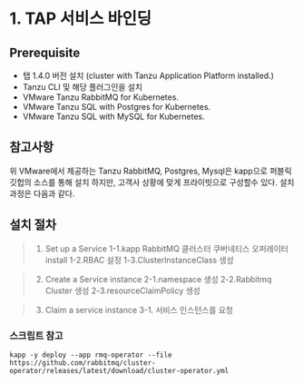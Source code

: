 # 1. TAP 서비스 바인딩
## Prerequisite
- 탭 1.4.0 버전 설치 (cluster with Tanzu Application Platform installed.)
- Tanzu CLI 및 해당 플러그인을 설치
- VMware Tanzu RabbitMQ for Kubernetes.
- VMware Tanzu SQL with Postgres for Kubernetes.
- VMware Tanzu SQL with MySQL for Kubernetes.

## 참고사항
위 VMware에서 제공하는 Tanzu RabbitMQ, Postgres, Mysql은 kapp으로 퍼블릭 깃헙의 소스를 통해  설치 하지만,
고객사 상황에 맞게 프라이빗으로 구성할수 있다. 설치 과정은 다음과 같다.


## 설치 절차

> 1. Set up a Service
1-1.kapp RabbitMQ 클러스터 쿠버네티스 오퍼레이터 install
1-2.RBAC 설정
1-3.ClusterInstanceClass 생성

> 2. Create a Service instance
2-1.namespace 생성
2-2.Rabbitmq Cluster 생성
2-3.resourceClaimPolicy 생성

> 3. Claim a service instance
3-1. 서비스 인스턴스를 요청



### 스크립트 참고

```
kapp -y deploy --app rmq-operator --file https://github.com/rabbitmq/cluster-operator/releases/latest/download/cluster-operator.yml
```
